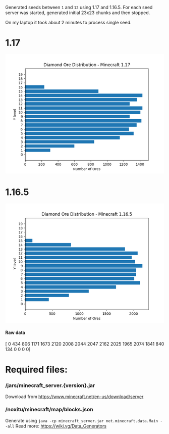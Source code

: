 Generated seeds between `1` and `12` using 1.17 and 1.16.5. For each seed server was started, generated initial 23x23 chunks and then stopped.

On my laptop it took about 2 minutes to process single seed.

# 1.17
![Distribution in 1.17](docs/1.17.png)

# 1.16.5
![Distribution in 1.16.5](docs/1.16.5.png)

#### Raw data
[   0  434  806 1171 1673 2120 2008 2044 2047 2162 2025 1965 2074 1841  840  134    0    0    0    0]

# Required files:
### /jars/minecraft_server.{version}.jar
Download from https://www.minecraft.net/en-us/download/server

### /noxitu/minecraft/map/blocks.json
Generate using `java -cp minecraft_server.jar net.minecraft.data.Main --all`
Read more: https://wiki.vg/Data_Generators